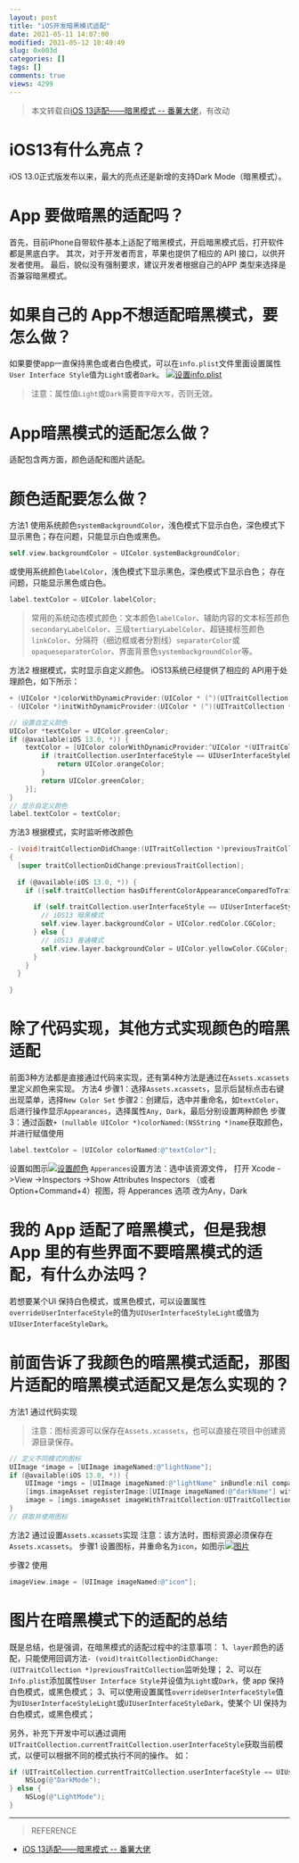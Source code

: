 ```yaml
---
layout: post
title: "iOS开发暗黑模式适配"
date: 2021-05-11 14:07:00
modified: 2021-05-12 10:40:49
slug: 0x003d
categories: []
tags: []
comments: true
views: 4299
---
```

> 本文转载自[iOS 13适配——暗黑模式  -- 番薯大佬](https://blog.csdn.net/potato512/article/details/104805528 "iOS 13适配——暗黑模式  -- 番薯大佬")，有改动

# iOS13有什么亮点？
iOS 13.0正式版发布以来，最大的亮点还是新增的支持Dark Mode（暗黑模式）。<!--more-->

# App 要做暗黑的适配吗？
首先，目前iPhone自带软件基本上适配了暗黑模式，开启暗黑模式后，打开软件都是黑底白字。
其次，对于开发者而言，苹果也提供了相应的 API 接口，以供开发者使用。
最后，貌似没有强制要求，建议开发者根据自己的APP 类型来选择是否兼容暗黑模式。

# 如果自己的 App不想适配暗黑模式，要怎么做？
如果要使app一直保持黑色或者白色模式，可以在`info.plist`文件里面设置属性`User Interface Style`值为`Light`或者`Dark`。
[![设置info.plist](/img/003d/003d-1.png "设置info.plist")](/img/003d/003d-1.png "设置info.plist")
> 注意：属性值`Light`或`Dark`需要`首字母大写`，否则无效。

# App暗黑模式的适配怎么做？
适配包含两方面，颜色适配和图片适配。

# 颜色适配要怎么做？
方法1
使用系统颜色`systemBackgroundColor`，浅色模式下显示白色，深色模式下显示黑色；存在问题，只能显示白色或黑色。
```objective-c
self.view.backgroundColor = UIColor.systemBackgroundColor;
```
或使用系统颜色`labelColor`，浅色模式下显示黑色，深色模式下显示白色；
存在问题，只能显示黑色或白色。
```objective-c
label.textColor = UIColor.labelColor;
```
> 常用的系统动态模式颜色：文本颜色`labelColor`、辅助内容的文本标签颜色`secondaryLabelColor`、三级`tertiaryLabelColor`、超链接标签颜色`linkColor`、分隔符（细边框或者分割线）`separatorColor`或`opaqueseparatorColor`、界面背景色`systembackgroundColor`等。

方法2
根据模式，实时显示自定义颜色。
iOS13系统已经提供了相应的 API用于处理颜色，如下所示：
```objective-c
+ (UIColor *)colorWithDynamicProvider:(UIColor * (^)(UITraitCollection *))dynamicProvider;
- (UIColor *)initWithDynamicProvider:(UIColor * (^)(UITraitCollection *))dynamicProvider;
```
```objective-c
// 设置自定义颜色
UIColor *textColor = UIColor.greenColor;
if (@available(iOS 13.0, *)) {
	textColor = [UIColor colorWithDynamicProvider:^UIColor *(UITraitCollection *traitCollection) {
		if (traitCollection.userInterfaceStyle == UIUserInterfaceStyleDark) {
			return UIColor.orangeColor;
		}
		return UIColor.greenColor;
	}];
}
// 显示自定义颜色
label.textColor = textColor;
```
方法3
根据模式，实时监听修改颜色
```objective-c
- (void)traitCollectionDidChange:(UITraitCollection *)previousTraitCollection
{
  [super traitCollectionDidChange:previousTraitCollection];
  
  if (@available(iOS 13.0, *)) {
    if ([self.traitCollection hasDifferentColorAppearanceComparedToTraitCollection:previousTraitCollection]) {
      
      if (self.traitCollection.userInterfaceStyle == UIUserInterfaceStyleDark) {
        // iOS13 暗黑模式
        self.view.layer.backgroundColor = UIColor.redColor.CGColor;
      } else {
        // iOS13 普通模式
        self.view.layer.backgroundColor = UIColor.yellowColor.CGColor;
      }
    }
  }
  
}
```

# 除了代码实现，其他方式实现颜色的暗黑适配
前面3种方法都是直接通过代码来实现，还有第4种方法是通过在`Assets.xcassets`里定义颜色来实现。
方法4
步骤1：选择`Assets.xcassets`，显示后鼠标点击右键出现菜单，选择`New Color Set`
步骤2：创建后，选中并重命名，如`textColor`，后进行操作显示`Appearances`，选择属性`Any, Dark`，最后分别设置两种颜色
步骤3：通过函数`+ (nullable UIColor *)colorNamed:(NSString *)name`获取颜色，并进行赋值使用
```objective-c
label.textColor = [UIColor colorNamed:@"textColor"];
```
设置如图示[![设置颜色](/img/003d/003d-2.png "设置颜色")](/img/003d/003d-2.png "设置颜色")
`Apperances`设置方法：选中该资源文件， 打开 Xcode ->View ->Inspectors ->Show Attributes Inspectors （或者Option+Command+4）视图，将 Apperances 选项 改为Any，Dark

# 我的 App 适配了暗黑模式，但是我想App 里的有些界面不要暗黑模式的适配，有什么办法吗？
若想要某个UI 保持白色模式，或黑色模式，可以设置属性`overrideUserInterfaceStyle`的值为`UIUserInterfaceStyleLight`或值为`UIUserInterfaceStyleDark`。

# 前面告诉了我颜色的暗黑模式适配，那图片适配的暗黑模式适配又是怎么实现的？
方法1
通过代码实现
> 注意：图标资源可以保存在`Assets.xcassets`，也可以直接在项目中创建资源目录保存。

```objective-c
// 定义不同模式的图标
UIImage *image = [UIImage imageNamed:@"lightName"];
if (@available(iOS 13.0, *)) {
	UIImage *imgs = [UIImage imageNamed:@"lightName" inBundle:nil compatibleWithTraitCollection:[UITraitCollection traitCollectionWithUserInterfaceStyle:UIUserInterfaceStyleLight]];
	[imgs.imageAsset registerImage:[UIImage imageNamed:@"darkName"] withTraitCollection:[UITraitCollection traitCollectionWithUserInterfaceStyle:UIUserInterfaceStyleDark]];
	image = [imgs.imageAsset imageWithTraitCollection:UITraitCollection.currentTraitCollection];
}
// 获取并使用图标
```

方法2
通过设置`Assets.xcassets`实现
注意：该方法时，图标资源必须保存在`Assets.xcassets`。
步骤1 设置图标，并重命名为`icon`，如图示[![图片](/img/003d/003d-3.png "图片")](/img/003d/003d-3.png "图片")

步骤2 使用
```objective-c
imageView.image = [UIImage imageNamed:@"icon"];
```

# 图片在暗黑模式下的适配的总结
既是总结，也是强调，在暗黑模式的适配过程中的注意事项：
1、`layer`颜色的适配，只能使用回调方法`- (void)traitCollectionDidChange:(UITraitCollection *)previousTraitCollection`监听处理；
2、可以在`Info.plist`添加属性`User Interface Style`并设值为`Light`或`Dark`，使 app 保持白色模式，或黑色模式；
3、可以使用设置属性`overrideUserInterfaceStyle`值为`UIUserInterfaceStyleLight`或`UIUserInterfaceStyleDark`，使某个 UI 保持为白色模式，或黑色模式；

另外，补充下开发中可以通过调用`UITraitCollection.currentTraitCollection.userInterfaceStyle`获取当前模式，以便可以根据不同的模式执行不同的操作。
如：
```objective-c
if (UITraitCollection.currentTraitCollection.userInterfaceStyle == UIUserInterfaceStyleDark) {
 	NSLog(@"DarkMode");
} else {
 	NSLog(@"LightMode");
}
```


------------

> REFERENCE
- [iOS 13适配——暗黑模式  -- 番薯大佬](https://blog.csdn.net/potato512/article/details/104805528 "iOS 13适配——暗黑模式  -- 番薯大佬")
